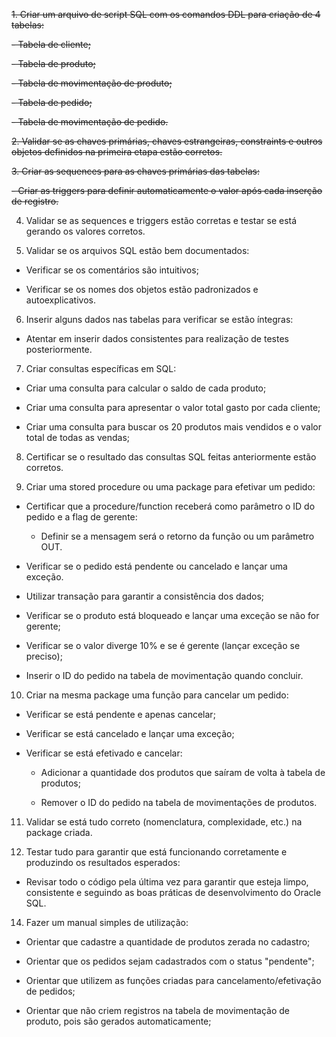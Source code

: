 ~~1. Criar um arquivo de script SQL com os comandos DDL para criação de 4 tabelas:~~

~~- Tabela de cliente;~~

~~- Tabela de produto;~~

~~- Tabela de movimentação de produto;~~

~~- Tabela de pedido;~~

~~- Tabela de movimentação de pedido.~~


~~2. Validar se as chaves primárias, chaves estrangeiras, constraints e outros objetos definidos na primeira etapa estão corretos.~~


~~3. Criar as sequences para as chaves primárias das tabelas:~~

~~- Criar as triggers para definir automaticamente o valor após cada inserção de registro.~~


4. Validar se as sequences e triggers estão corretas e testar se está gerando os valores corretos.


5. Validar se os arquivos SQL estão bem documentados:

- Verificar se os comentários são intuitivos;

- Verificar se os nomes dos objetos estão padronizados e autoexplicativos.


6. Inserir alguns dados nas tabelas para verificar se estão íntegras:

- Atentar em inserir dados consistentes para realização de testes posteriormente.


7. Criar consultas específicas em SQL:

- Criar uma consulta para calcular o saldo de cada produto;

- Criar uma consulta para apresentar o valor total gasto por cada cliente;

- Criar uma consulta para buscar os 20 produtos mais vendidos e o valor total de todas as vendas;


8. Certificar se o resultado das consultas SQL feitas anteriormente estão corretos.


9. Criar uma stored procedure ou uma package para efetivar um pedido:

- Certificar que a procedure/function receberá como parâmetro o ID do pedido e a flag de gerente:

   - Definir se a mensagem será o retorno da função ou um parâmetro OUT.

- Verificar se o pedido está pendente ou cancelado e lançar uma exceção.

- Utilizar transação para garantir a consistência dos dados;

- Verificar se o produto está bloqueado e lançar uma exceção se não for gerente;

- Verificar se o valor diverge 10% e se é gerente (lançar exceção se preciso);

- Inserir o ID do pedido na tabela de movimentação quando concluir.


10. Criar na mesma package uma função para cancelar um pedido:

- Verificar se está pendente e apenas cancelar;

- Verificar se está cancelado e lançar uma exceção;

- Verificar se está efetivado e cancelar:

   - Adicionar a quantidade dos produtos que saíram de volta à tabela de produtos;

   - Remover o ID do pedido na tabela de movimentações de produtos.


11. Validar se está tudo correto (nomenclatura, complexidade, etc.) na package criada.


13. Testar tudo para garantir que está funcionando corretamente e produzindo os resultados esperados:

   - Revisar todo o código pela última vez para garantir que esteja limpo, consistente e seguindo as boas práticas de desenvolvimento do Oracle SQL.


14. Fazer um manual simples de utilização:

   - Orientar que cadastre a quantidade de produtos zerada no cadastro;

   - Orientar que os pedidos sejam cadastrados com o status "pendente";

   - Orientar que utilizem as funções criadas para cancelamento/efetivação de pedidos;

   - Orientar que não criem registros na tabela de movimentação de produto, pois são gerados automaticamente;
